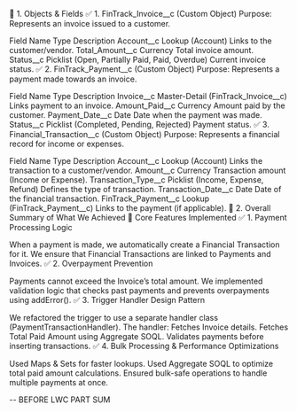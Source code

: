 📌 1. Objects & Fields
✅ 1. FinTrack_Invoice__c (Custom Object)
Purpose: Represents an invoice issued to a customer.

Field Name	Type	Description
Account__c	Lookup (Account)	Links to the customer/vendor.
Total_Amount__c	Currency	Total invoice amount.
Status__c	Picklist (Open, Partially Paid, Paid, Overdue)	Current invoice status.
✅ 2. FinTrack_Payment__c (Custom Object)
Purpose: Represents a payment made towards an invoice.

Field Name	Type	Description
Invoice__c	Master-Detail (FinTrack_Invoice__c)	Links payment to an invoice.
Amount_Paid__c	Currency	Amount paid by the customer.
Payment_Date__c	Date	Date when the payment was made.
Status__c	Picklist (Completed, Pending, Rejected)	Payment status.
✅ 3. Financial_Transaction__c (Custom Object)
Purpose: Represents a financial record for income or expenses.

Field Name	Type	Description
Account__c	Lookup (Account)	Links the transaction to a customer/vendor.
Amount__c	Currency	Transaction amount (Income or Expense).
Transaction_Type__c	Picklist (Income, Expense, Refund)	Defines the type of transaction.
Transaction_Date__c	Date	Date of the financial transaction.
FinTrack_Payment__c	Lookup (FinTrack_Payment__c)	Links to the payment (if applicable).
📌 2. Overall Summary of What We Achieved
🔹 Core Features Implemented
✅ 1. Payment Processing Logic

When a payment is made, we automatically create a Financial Transaction for it.
We ensure that Financial Transactions are linked to Payments and Invoices.
✅ 2. Overpayment Prevention

Payments cannot exceed the Invoice’s total amount.
We implemented validation logic that checks past payments and prevents overpayments using addError().
✅ 3. Trigger Handler Design Pattern

We refactored the trigger to use a separate handler class (PaymentTransactionHandler).
The handler:
Fetches Invoice details.
Fetches Total Paid Amount using Aggregate SOQL.
Validates payments before inserting transactions.
✅ 4. Bulk Processing & Performance Optimizations

Used Maps & Sets for faster lookups.
Used Aggregate SOQL to optimize total paid amount calculations.
Ensured bulk-safe operations to handle multiple payments at once.


-- BEFORE LWC PART SUM